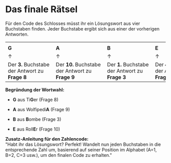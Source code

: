 # Das finale Rätsel

Für den Code des Schlosses müsst ihr ein Lösungswort aus vier Buchstaben finden. Jeder Buchstabe ergibt sich aus einer der vorherigen Antworten.

|                                                         |                                                          |                                                         |                                                          |
| ------------------------------------------------------- | -------------------------------------------------------- | ------------------------------------------------------- | -------------------------------------------------------- |
|                                                         |                                                          |                                                         |                                                          |
| **G**                                                   | **A**                                                    | **B**                                                   | **E**                                                    |
| ↑                                                       | ↑                                                        | ↑                                                       | ↑                                                        |
| Der **3.** Buchstabe <br>der Antwort zu <br>**Frage 8** | Der **10.** Buchstabe <br>der Antwort zu <br>**Frage 9** | Der **1.** Buchstabe <br>der Antwort zu <br>**Frage 3** | Der **4.** Buchstabe <br>der Antwort zu <br>**Frage 10** |

**Begründung der Wortwahl:**

- **G** aus Ti**G**er (Frage 8)
    
- **A** aus Wolfipedi**A** (Frage 9)
    
- **B** aus **B**ombe (Frage 3)
    
- **E** aus Roll**E**r (Frage 10)
    

**Zusatz-Anleitung für den Zahlencode:**  
"Habt ihr das Lösungswort? Perfekt! Wandelt nun jeden Buchstaben in die entsprechende Zahl um, basierend auf seiner Position im Alphabet (A=1, B=2, C=3 usw.), um den finalen Code zu erhalten."